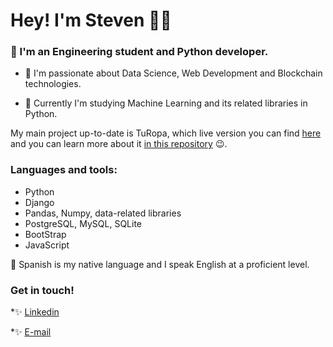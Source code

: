 # Hey! I'm Steven 👋🏼

### :school: I'm an Engineering student and Python developer.

* :white_heart: I'm passionate about Data Science, Web Development and Blockchain technologies.

* 🌱 Currently I'm studying Machine Learning and its related libraries in Python.

My main project up-to-date is TuRopa, which live version you can find <a href="https://turopa.com.ar">here</a> and you can learn more about it 
<a href="">in this repository</a> 😉.

### Languages and tools:
* Python
* Django
* Pandas, Numpy, data-related libraries
* PostgreSQL, MySQL, SQLite
* BootStrap
* JavaScript

:speech_balloon: Spanish is my native language and I speak English at a proficient level.

### Get in touch!
*✨ <a href="https://www.linkedin.com/in/rstevenmartins/">Linkedin</a>

*✨ <a href="mailto:rstevenmartins@gmail.com/">E-mail</a>
